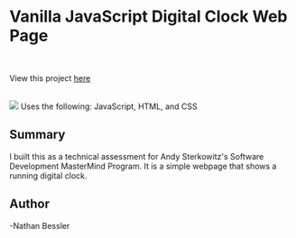 # Vanilla JavaScript Digital Clock Web Page

<br>

View this project [here](https://natebess.github.io/Clock-Project/)

<br>

<image src="Digital-Clock.png">
Uses the following: JavaScript, HTML, and CSS

## Summary

I built this as a technical assessment for Andy Sterkowitz's Software Development MasterMind Program.
It is a simple webpage that shows a running digital clock.

## Author

-Nathan Bessler
